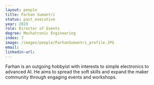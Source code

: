 ```yaml
---
layout: people
title: Farhan Sumantri
status: past_executive
year: 2019
role: Director of Events
degree: Mechatronic Engineering
index: 7
image: /images/people/FarhanSumantri_profile.JPG
email:
linkedin-url:
---
```

Farhan is an outgoing hobbyist with interests to simple electronics to advanced AI. He aims to spread the soft skills and expand the maker community through engaging events and workshops.